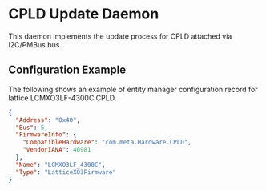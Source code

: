 # CPLD Update Daemon

This daemon implements the update process for CPLD attached via I2C/PMBus bus.

## Configuration Example

The following shows an example of entity manager configuration record for
lattice LCMXO3LF-4300C CPLD.

```json
{
  "Address": "0x40",
  "Bus": 5,
  "FirmwareInfo": {
    "CompatibleHardware": "com.meta.Hardware.CPLD",
    "VendorIANA": 40981
  },
  "Name": "LCMXO3LF_4300C",
  "Type": "LatticeXO3Firmware"
}
```
